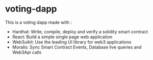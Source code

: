 # voting-dapp
This is a voting dapp made with :
- Hardhat: Write, compile, deploy and verify a solidity smart contract
- React: Build a simple single page web application
- Web3uikit: Use the leading UI library for web3 applications
- Moralis: Sync Smart Contract Events, Database live queries and Web3Api calls

